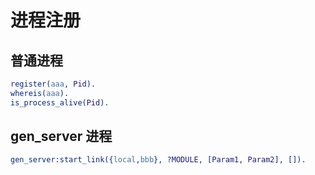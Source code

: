 # 进程注册

## 普通进程

```erlang
register(aaa, Pid).
whereis(aaa).
is_process_alive(Pid).
```

## gen_server 进程

```erlang
gen_server:start_link({local,bbb}, ?MODULE, [Param1, Param2], []).
```
